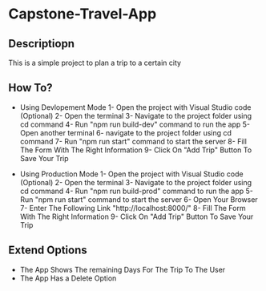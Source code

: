# Capstone-Travel-App

## Descriptiopn
This is a simple project to plan a trip to a certain city

## How To?
- Using Devlopement Mode
1- Open the project with Visual Studio code (Optional)
2- Open the terminal 
3- Navigate to the project folder using cd command
4- Run "npm run build-dev" command to run the app
5- Open another terminal
6- navigate to the project folder using cd command
7- Run "npm run start" command to start the server
8- Fill The Form With The Right Information 
9- Click On "Add Trip" Button To Save Your Trip  

- Using Production Mode
1- Open the project with Visual Studio code (Optional)
2- Open the terminal 
3- Navigate to the project folder using cd command
4- Run "npm run build-prod" command to run the app
5- Run "npm run start" command to start the server
6- Open Your Browser
7- Enter The Following Link "http://localhost:8000/"
8- Fill The Form With The Right Information 
9- Click On "Add Trip" Button To Save Your Trip  

## Extend Options
- The App Shows The remaining Days For The Trip To The User
- The App Has a Delete Option 
